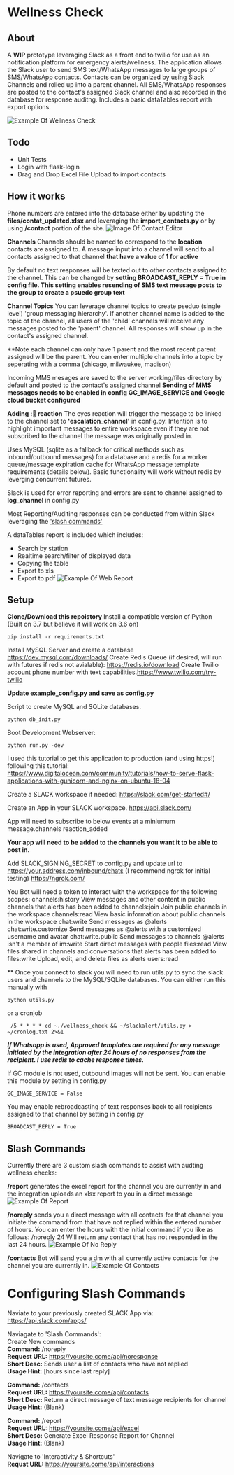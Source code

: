 # Wellness Check

## About
A **WIP** prototype leveraging Slack as a front end to twilio for use as an notification platform for emergency alerts/wellness. The application allows the Slack user to send SMS text/WhatsApp messages to large groups of SMS/WhatsApp contacts. Contacts can be organized by using Slack Channels and rolled up into a parent channel. All SMS/WhatsApp responses are posted to the contact's assigned Slack channel and also recorded in the database for response auditng. Includes a basic dataTables report with export options.

![Example Of Wellness Check](/images/updates.PNG)


## Todo
* Unit Tests
* Login with flask-login
* Drag and Drop Excel File Upload to import contacts

## How it works
Phone numbers are entered into the database either by updating the **files/contat_updated.xlsx** and leveraging the **import_contacts.py** or by using **/contact** portion of the site.
![Image Of Contact Editor](/images/modify.PNG)

**Channels** Channels should be named to correspond to the **location** contacts are assigned to. A message input into a channel will send to all contacts assigned to that channel **that have a value of 1 for active**

By default no text responses will be texted out to other contacts assigned to the channel. This can be changed by **setting BROADCAST_REPLY = True in config file. This setting enables resending of SMS text message posts to the group to create a psuedo group text**

**Channel Topics** You can leverage channel topics to create pseduo (single level) 'group messaging hierarchy'. If another channel name is added to the topic of the channel, all users of the 'child' channels will receive any messages posted to the 'parent' channel.
All responses will show up in the contact's assigned channel.

**Note each channel can only have 1 parent and the most recent parent assigned will be the parent. You can enter multiple channels into a topic by seperating with a comma (chicago, milwaukee, madison)

Incoming MMS mesages are saved to the server working/files directory by default and posted to the contact's assigned channel
**Sending of MMS messages needs to be enabled in config GC_IMAGE_SERVICE and Google cloud bucket configured**

**Adding ::eyes: reaction** The eyes reaction will trigger the message to be linked to the channel set to **'escalation_channel'** in config.py. Intention is to highlight important messages to entire workspace even if they are not subscribed to the channel the message was originally posted in.

Uses MySQL (sqlite as a fallback for critical methods such as inbound/outbound messages) for a database and a redis for a worker queue/message expiration cache for WhatsApp message template requirements (details below). Basic functionality will work without redis by leverging concurrent futures.

Slack is used for error reporting and errors are sent to channel assigned to **log_channel** in config.py 

Most Reporting/Auditing responses can be conducted from within Slack leveraging the ['slash commands'](#slash-commands)

A dataTables report is included which includes:
* Search by station
* Realtime search/filter of displayed data
* Copying the table
* Export to xls
* Export to pdf
![Example Of Web Report](/images/web_report.PNG)

## Setup

**Clone/Download this repoistory**
Install a compatible version of Python (Built on 3.7 but believe it will work on 3.6 on)

```
pip install -r requirements.txt
```

Install MySQL Server and create a database https://dev.mysql.com/downloads/
Create Redis Queue (if desired, will run with futures if redis not avialable): https://redis.io/download
Create Twilio account phone number with text capabilities.https://www.twilio.com/try-twilio

**Update example_config.py and save as config.py**

Script to create MySQL and SQLite databases.
```
python db_init.py 
``` 


Boot Development Webserver: 
```
python run.py -dev
```

I used this tutorial to get this application to production (and using https!) following this tutorial: 
https://www.digitalocean.com/community/tutorials/how-to-serve-flask-applications-with-gunicorn-and-nginx-on-ubuntu-18-04

Create a SLACK workspace if needed: https://slack.com/get-started#/

Create an App in your SLACK workspace. https://api.slack.com/

App will need to subscribe to below events at a miniumum
message.channels
reaction_added

**Your app will need to be added to the channels you want it to be able to post in.**

Add SLACK_SIGNING_SECRET to config.py and update url to https://your.address.com/inbound/chats
(I recommend ngrok for initial testing) https://ngrok.com/

You Bot will need a token to interact with the workspace for the following scopes:
channels:history View messages and other content in public channels that alerts has been added to
channels:join Join public channels in the workspace
channels:read View basic information about public channels in the workspace
chat:write Send messages as @alerts
chat:write.customize Send messages as @alerts with a customized username and avatar
chat:write.public Send messages to channels @alerts isn't a member of
im:write Start direct messages with people
files:read View files shared in channels and conversations that alerts has been added to
files:write Upload, edit, and delete files as alerts
users:read

** Once you connect to slack you will need to run utils.py to sync the slack users and channels to the MySQL/SQLite databases. You can either run this manually with 
```
python utils.py
```
or a cronjob 
```
 /5 * * * * cd ~./wellness_check && ~/slackalert/utils.py > ~/cronlog.txt 2>&1
```

***If Whatsapp is used, Approved templates are required for any message initiated by the integration after 24 hours of no responses from the recipient. I use redis to cache response times.***

If GC module is not used, outbound images will not be sent. You can enable this module by setting in config.py
```
GC_IMAGE_SERVICE = False 
```


You may enable rebroadcasting of text responses back to all recipients assigned to that channel by setting in config.py
```
BROADCAST_REPLY = True
``` 


## Slash Commands
Currently there are 3 custom slash commands to assist with audting wellness checks:

**/report** generates the excel report for the channel you are currently in and the integration uploads an xlsx report to you in a direct message
![Example Of Report](/images/report.PNG)

**/noreply** sends you a direct message with all contacts for that channel you initiate the command from that have not replied within the entered number of hours. You can enter the hours with the initial command if you like as follows: /noreply 24  Will return any contact that has not responded in the last 24 hours.
![Example Of No Reply](/images/slow.PNG)

**/contacts** Bot will send you a dm with all currently active contacts for the channel you are currently in.
![Example Of Contacts](/images/contacts.PNG)

# Configuring Slash Commands
Naviate to your previously created SLACK App via: https://api.slack.com/apps/

Naviagate to 'Slash Commands':  
Create New commands  
**Command:** /noreply  
**Request URL:** https://yoursite.come/api/noresponse  
**Short Desc:** Sends user a list of contacts who have not replied  
**Usage Hint:** [hours since last reply]  

**Command:** /contacts  
**Request URL:** https://yoursite.come/api/contacts  
**Short Desc:** Return a direct message of text message recipients for channel  
**Usage Hint:** (Blank)  

**Command:** /report  
**Request URL:** https://yoursite.come/api/excel  
**Short Desc:** Generate Excel Response Report for Channel  
**Usage Hint:** (Blank)  

Navigate to 'Interactivity & Shortcuts'  
**Requst URL:** https://yoursite.come/api/interactions  
